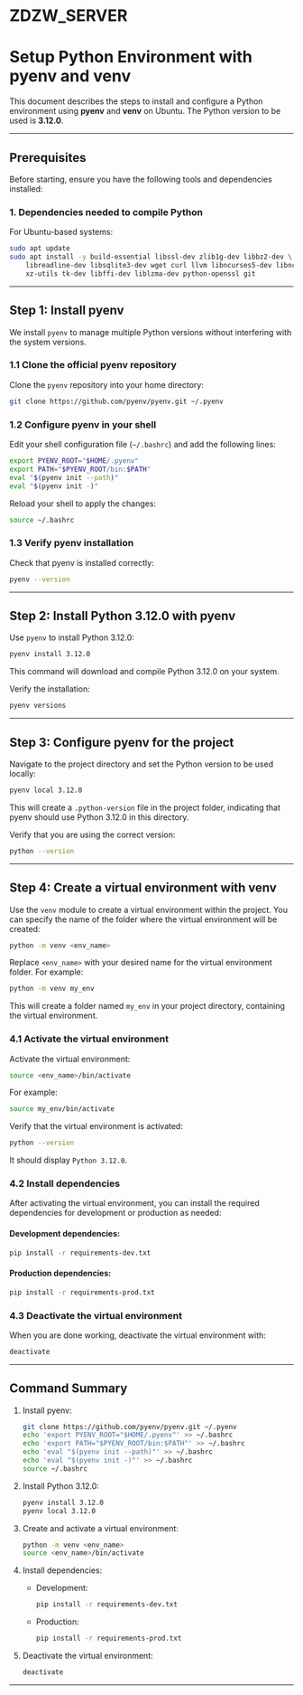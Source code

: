 # ZDZW_SERVER
# Setup Python Environment with pyenv and venv

This document describes the steps to install and configure a Python environment using **pyenv** and **venv** on Ubuntu. The Python version to be used is **3.12.0**.

---

## **Prerequisites**

Before starting, ensure you have the following tools and dependencies installed:

### **1. Dependencies needed to compile Python**

For Ubuntu-based systems:

```bash
sudo apt update
sudo apt install -y build-essential libssl-dev zlib1g-dev libbz2-dev \
    libreadline-dev libsqlite3-dev wget curl llvm libncurses5-dev libncursesw5-dev \
    xz-utils tk-dev libffi-dev liblzma-dev python-openssl git
```

---

## **Step 1: Install pyenv**

We install `pyenv` to manage multiple Python versions without interfering with the system versions.

### **1.1 Clone the official pyenv repository**
Clone the `pyenv` repository into your home directory:

```bash
git clone https://github.com/pyenv/pyenv.git ~/.pyenv
```

### **1.2 Configure pyenv in your shell**
Edit your shell configuration file (`~/.bashrc`) and add the following lines:

```bash
export PYENV_ROOT="$HOME/.pyenv"
export PATH="$PYENV_ROOT/bin:$PATH"
eval "$(pyenv init --path)"
eval "$(pyenv init -)"
```

Reload your shell to apply the changes:

```bash
source ~/.bashrc
```

### **1.3 Verify pyenv installation**
Check that pyenv is installed correctly:

```bash
pyenv --version
```

---

## **Step 2: Install Python 3.12.0 with pyenv**

Use `pyenv` to install Python 3.12.0:

```bash
pyenv install 3.12.0
```

This command will download and compile Python 3.12.0 on your system.

Verify the installation:

```bash
pyenv versions
```

---

## **Step 3: Configure pyenv for the project**

Navigate to the project directory and set the Python version to be used locally:

```bash
pyenv local 3.12.0
```

This will create a `.python-version` file in the project folder, indicating that pyenv should use Python 3.12.0 in this directory.

Verify that you are using the correct version:

```bash
python --version
```

---

## **Step 4: Create a virtual environment with venv**

Use the `venv` module to create a virtual environment within the project. You can specify the name of the folder where the virtual environment will be created:

```bash
python -m venv <env_name>
```

Replace `<env_name>` with your desired name for the virtual environment folder. For example:

```bash
python -m venv my_env
```

This will create a folder named `my_env` in your project directory, containing the virtual environment.

### **4.1 Activate the virtual environment**
Activate the virtual environment:

```bash
source <env_name>/bin/activate
```

For example:

```bash
source my_env/bin/activate
```

Verify that the virtual environment is activated:

```bash
python --version
```

It should display `Python 3.12.0`.

### **4.2 Install dependencies**

After activating the virtual environment, you can install the required dependencies for development or production as needed:

#### Development dependencies:

```bash
pip install -r requirements-dev.txt
```

#### Production dependencies:

```bash
pip install -r requirements-prod.txt
```

### **4.3 Deactivate the virtual environment**

When you are done working, deactivate the virtual environment with:

```bash
deactivate
```

---

## **Command Summary**

1. Install pyenv:

   ```bash
   git clone https://github.com/pyenv/pyenv.git ~/.pyenv
   echo 'export PYENV_ROOT="$HOME/.pyenv"' >> ~/.bashrc
   echo 'export PATH="$PYENV_ROOT/bin:$PATH"' >> ~/.bashrc
   echo 'eval "$(pyenv init --path)"' >> ~/.bashrc
   echo 'eval "$(pyenv init -)"' >> ~/.bashrc
   source ~/.bashrc
   ```

2. Install Python 3.12.0:

   ```bash
   pyenv install 3.12.0
   pyenv local 3.12.0
   ```

3. Create and activate a virtual environment:

   ```bash
   python -m venv <env_name>
   source <env_name>/bin/activate
   ```

4. Install dependencies:

   - Development:
     ```bash
     pip install -r requirements-dev.txt
     ```
   - Production:
     ```bash
     pip install -r requirements-prod.txt
     ```

5. Deactivate the virtual environment:

   ```bash
   deactivate
   ```

---